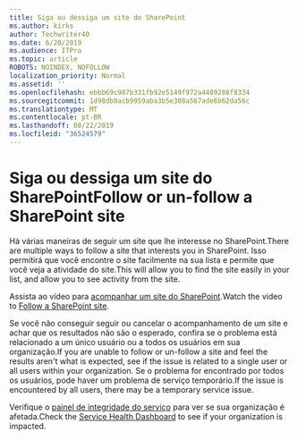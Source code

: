 ```yaml
---
title: Siga ou dessiga um site do SharePoint
ms.author: kirks
author: Techwriter40
ms.date: 6/20/2019
ms.audience: ITPro
ms.topic: article
ROBOTS: NOINDEX, NOFOLLOW
localization_priority: Normal
ms.assetid: ''
ms.openlocfilehash: ebbb69c987b331fb92e5149f972a4489288f8334
ms.sourcegitcommit: 1d98db8acb9959aba3b5e308a567ade6b62da56c
ms.translationtype: MT
ms.contentlocale: pt-BR
ms.lasthandoff: 08/22/2019
ms.locfileid: "36524579"
---
```

# <a name="follow-or-un-follow-a-sharepoint-site"></a><span data-ttu-id="c02bf-102">Siga ou dessiga um site do SharePoint</span><span class="sxs-lookup"><span data-stu-id="c02bf-102">Follow or un-follow a SharePoint site</span></span>

<span data-ttu-id="c02bf-103">Há várias maneiras de seguir um site que lhe interesse no SharePoint.</span><span class="sxs-lookup"><span data-stu-id="c02bf-103">There are multiple ways to follow a site that interests you in SharePoint.</span></span> <span data-ttu-id="c02bf-104">Isso permitirá que você encontre o site facilmente na sua lista e permite que você veja a atividade do site.</span><span class="sxs-lookup"><span data-stu-id="c02bf-104">This will allow you to find the site easily in your list, and allow you to see activity from the site.</span></span> 

<span data-ttu-id="c02bf-105">Assista ao vídeo para [acompanhar um site do SharePoint](https://support.office.com/article/Video-Follow-a-SharePoint-site-33DB6FA5-9528-45D7-BCC7-F9C1FAAACAE0).</span><span class="sxs-lookup"><span data-stu-id="c02bf-105">Watch the video to [Follow a SharePoint site](https://support.office.com/article/Video-Follow-a-SharePoint-site-33DB6FA5-9528-45D7-BCC7-F9C1FAAACAE0).</span></span> 

<span data-ttu-id="c02bf-106">Se você não conseguir seguir ou cancelar o acompanhamento de um site e achar que os resultados não são o esperado, confira se o problema está relacionado a um único usuário ou a todos os usuários em sua organização.</span><span class="sxs-lookup"><span data-stu-id="c02bf-106">If you are unable to follow or un-follow a site and feel the results aren't what is expected, see if the issue is related to a single user or all users within your organization.</span></span> <span data-ttu-id="c02bf-107">Se o problema for encontrado por todos os usuários, pode haver um problema de serviço temporário.</span><span class="sxs-lookup"><span data-stu-id="c02bf-107">If the issue is encountered by all users, there may be a temporary service issue.</span></span> 

<span data-ttu-id="c02bf-108">Verifique o [painel de integridade do serviço](https://admin.microsoft.com/AdminPortal/Home#/servicehealth) para ver se sua organização é afetada.</span><span class="sxs-lookup"><span data-stu-id="c02bf-108">Check the [Service Health Dashboard](https://admin.microsoft.com/AdminPortal/Home#/servicehealth) to see if your organization is impacted.</span></span>
